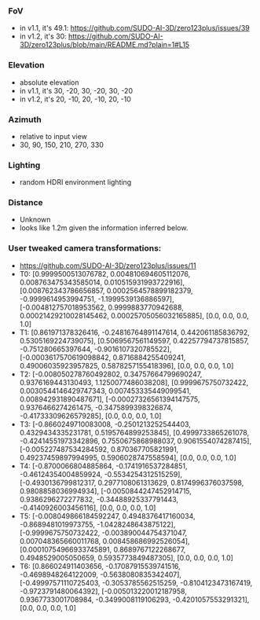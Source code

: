 ### FoV
- in v1.1, it's 49.1: https://github.com/SUDO-AI-3D/zero123plus/issues/39
- in v1.2, it's 30: https://github.com/SUDO-AI-3D/zero123plus/blob/main/README.md?plain=1#L15

### Elevation 
- absolute elevation
- in v1.1, it's 30, -20, 30, -20, 30, -20
- in v1.2, it's 20, -10, 20, -10, 20, -10

### Azimuth
- relative to input view
- 30, 90, 150, 210, 270, 330

### Lighting
- random HDRI environment lighting

### Distance
- Unknown
- looks like 1.2m given the information inferred below.


### User tweaked camera transformations:
- https://github.com/SUDO-AI-3D/zero123plus/issues/11
- T0: [0.9999500513076782, 0.004810694605112076, 0.008763475343585014, 0.010515931993722916],
        [0.008762343786656857, 0.0002564578899182379, -0.9999614953994751, -1.1999539136886597],
        [-0.004812757018953562, 0.9999883770942688, 0.00021429210028145462, 0.00025705056032165885],
        [0.0, 0.0, 0.0, 1.0]
- T1: [0.861971378326416, -0.24816764891147614, 0.442061185836792, 0.5305169224739075],
        [0.5069567561149597, 0.42257794737815857, -0.751280665397644, -0.9016107320785522],
        [-0.0003617570619098842, 0.8716884255409241, 0.49006035923957825, 0.5878257155418396],
        [0.0, 0.0, 0.0, 1.0]
- T2: [-0.008050278760492802, 0.34757664799690247, 0.9376169443130493, 1.1250077486038208],
        [0.9999675750732422, 0.0030544146429747343, 0.007453335449099541, 0.008942931890487671],
        [-0.00027326561394147575, 0.9376466274261475, -0.3475899398326874, -0.41733309626579285],
        [0.0, 0.0, 0.0, 1.0]
- T3: [-0.8660249710083008, -0.2501213252544403, 0.4329434335231781, 0.5195764899253845],
        [0.4999733865261078, -0.42414551973342896, 0.7550675868988037, 0.9061554074287415],
        [-0.005227487534284592, 0.870367705821991, 0.49237459897994995, 0.5906028747558594],
        [0.0, 0.0, 0.0, 1.0]
- T4: [-0.8700066804885864, -0.1741916537284851, -0.46124354004859924, -0.5534254312515259],
        [-0.4930136799812317, 0.2977108061313629, 0.8174996376037598, 0.9808858036994934],
        [-0.0050844247452914715, 0.9386296272277832, -0.34488925337791443, -0.4140926003456116],
        [0.0, 0.0, 0.0, 1.0]
- T5: [-0.008049866184592247, 0.4948376417160034, -0.8689481019973755, -1.0428248643875122],
        [-0.9999675750732422, -0.003890044754371047, 0.007048365660011768, 0.008458686992526054],
        [0.00010754966933745891, 0.8689767122268677, 0.4948529005050659, 0.5935773849487305],
        [0.0, 0.0, 0.0, 1.0]
- T6: [0.866024911403656, -0.17087915539741516, -0.4698948264122009, -0.5638080835342407],
        [-0.49997571110725403, -0.3053785562515259, -0.8104123473167419, -0.9723791480064392],
        [-0.005013220012187958, 0.9367733001708984, -0.3499008119106293, -0.4201057553291321],
        [0.0, 0.0, 0.0, 1.0]